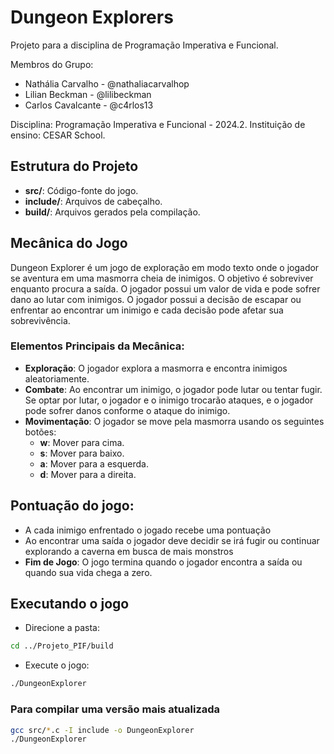 # Dungeon Explorers
Projeto para a disciplina de Programação Imperativa e Funcional.

Membros do Grupo:
- Nathália Carvalho - @nathaliacarvalhop
- Lilian Beckman    - @lilibeckman
- Carlos Cavalcante - @c4rlos13

Disciplina: Programação Imperativa e Funcional - 2024.2.
Instituição de ensino: CESAR School.

## Estrutura do Projeto

- **src/**: Código-fonte do jogo.
- **include/**: Arquivos de cabeçalho.
- **build/**: Arquivos gerados pela compilação.

## Mecânica do Jogo

Dungeon Explorer é um jogo de exploração em modo texto onde o jogador se aventura em uma masmorra cheia de inimigos. O objetivo é sobreviver enquanto procura a saída. O jogador possui um valor de vida e pode sofrer dano ao lutar com inimigos. O jogador possui a decisão de escapar ou enfrentar ao encontrar um inimigo e cada decisão pode afetar sua sobrevivência.

### Elementos Principais da Mecânica:

- **Exploração**: O jogador explora a masmorra e encontra inimigos aleatoriamente.
- **Combate**: Ao encontrar um inimigo, o jogador pode lutar ou tentar fugir. Se optar por lutar, o jogador e o inimigo trocarão ataques, e o jogador pode sofrer danos conforme o ataque do inimigo.
- **Movimentação**: O jogador se move pela masmorra usando os seguintes botões:
  - **w**: Mover para cima.
  - **s**: Mover para baixo.
  - **a**: Mover para a esquerda.
  - **d**: Mover para a direita.
  

## Pontuação do jogo:
- A cada inimigo enfrentado o jogado recebe uma pontuação
- Ao encontrar uma saída o jogador deve decidir se irá fugir ou continuar explorando a caverna em busca de mais monstros
- **Fim de Jogo**: O jogo termina quando o jogador encontra a saída ou quando sua vida chega a zero.

## Executando o jogo

- Direcione a pasta:
```bash
cd ../Projeto_PIF/build
```

- Execute o jogo:
```bash
./DungeonExplorer
```

### Para compilar uma versão mais atualizada
```bash
gcc src/*.c -I include -o DungeonExplorer
./DungeonExplorer
```


